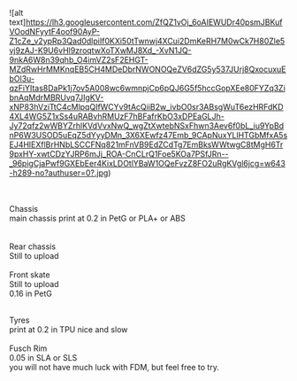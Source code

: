 ![alt text]https://lh3.googleusercontent.com/ZfQZ1vOj_6oAIEWUDr40psmJBKufVOodNFyytF4oof90AyP-Z1cZe_v2ypRp3Qad0dlpiIf0KXi50tTwnwj4XCui2DmKeRH7M0wCk7H80Zle5vj9zAJ-K9U6vHl9zroqtwXoTXwMJ8Xd_-XvN1JQ-9nkA6W8n39qhb_O4imVZ2sF2EHGT-MZdRwHrMMKnqEB5CH4MDeDbrNWONOQeZV6dZG5y537JUrj8QxocuxuEbOl3u-qzFiYItas8DaPk1j7ov5A008wc6wmnpjCp6pQJ6G5f5hccGopXEe80FYZq3ZibnAqMdrMBRUvq7JIgKV-xNP83hVziTtC4cMlpqQIfWCYv9tAcQiiB2w_ivbO0sr3ABsgWuT6ezHRFdKD4XL4WG5Z1xSs4uRABvhRMUzF7hBFafrKbO3xDPEaGLJh-Jy72qfz2wWBYZrhlKVdVvxNwQ_wgZtXwtebNSxFhwn3Aev6f0bL_iu9YpBdnP6W3USOD5uEqZ5dYyyDMn_3X6XEwfz47Emb_9CApNuxYLlHTGbMfxA5sEJ4HlEXflBrHNbLSCCFNq821mFnVB9EdZCdTg7EmBksWWtwgC8tMgH6Tr9pxHY-xwtCDzYJRP6mJj_ROA-CnCLrQ1Foe5KOa7PSfJRn--_96pigCjaPwf9GXEbEer4KixLDOtlYBaW1OQeFvzZ8FO2uRgKVgl6jcg=w643-h289-no?authuser=0?.jpg)


<br>
<br>
Chassis<br>
main chassis print at 0.2 in PetG or PLA+ or ABS<br>
<br><br>
Rear chassis<br>
Still to upload
<br><br>
Front skate<br>
Still to upload<br>
0.16 in PetG
<br>
 <br> 

Tyres<br>
print at 0.2 in TPU nice and slow 
<br>
<br>
Fusch Rim<br>
0.05 in SLA or SLS<br>
you will not have much luck with FDM, but feel free to try.
